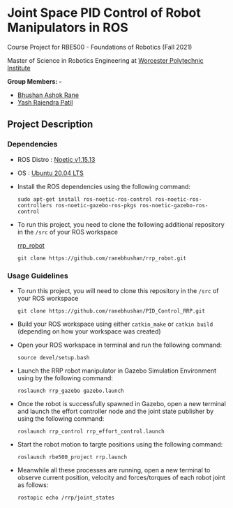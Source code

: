 # Joint Space PID Control of Robot Manipulators in ROS

Course Project for RBE500 - Foundations of Robotics (Fall 2021)

Master of Science in Robotics Engineering at [Worcester Polytechnic Institute](https://www.wpi.edu/)

**Group Members: -**
- [Bhushan Ashok Rane](https://github.com/ranebhushan)
- [Yash Rajendra Patil](https://github.com/patilyashr)

## Project Description

### Dependencies

- ROS Distro : [Noetic v1.15.13](http://wiki.ros.org/noetic)
- OS : [Ubuntu 20.04 LTS](https://releases.ubuntu.com/20.04/)

- Install the ROS dependencies using the following command:

    ```
    sudo apt-get install ros-noetic-ros-control ros-noetic-ros-controllers ros-noetic-gazebo-ros-pkgs ros-noetic-gazebo-ros-control
    ```

- To run this project, you need to clone the following additional repository in the `/src` of your ROS workspace

    [rrp_robot](https://github.com/ranebhushan/rrp_robot.git)

    ```
    git clone https://github.com/ranebhushan/rrp_robot.git
    ```

### Usage Guidelines

- To run this project, you will need to clone this repository in the `/src` of your ROS workspace 
    ```
    git clone https://github.com/ranebhushan/PID_Control_RRP.git
    ```

- Build your ROS workspace using either `catkin_make` or `catkin build` (depending on how your workspace was created)

- Open your ROS workspace in terminal and run the following command:
    ```
    source devel/setup.bash
    ``` 

- Launch the RRP robot manipulator in Gazebo Simulation Environment using by the following command:
    ```
    roslaunch rrp_gazebo gazebo.launch
    ```

- Once the robot is successfully spawned in Gazebo, open a new terminal and launch the effort controller node and the joint state publisher by using the following command:
    ```
    roslaunch rrp_control rrp_effort_control.launch
    ```

- Start the robot motion to targte positions using the following command:
    ```
    roslaunch rbe500_project rrp.launch
    ```

- Meanwhile all these processes are running, open a new terminal to observe current position, velocity and forces/torques of each robot joint as follows:

    ```
    rostopic echo /rrp/joint_states
    ```